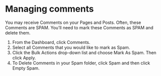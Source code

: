 # Managing comments

You may receive Comments on your Pages and Posts. Often, these Comments are SPAM. You’ll need to mark these Comments as SPAM and delete them.

1. From the Dashboard, click Comments.
2. Select all Comments that you would like to mark as Spam.
3. Click the Bulk Actions drop-down list and choose Mark As Spam. Then click Apply.
4. To Delete Comments in your Spam folder, click Spam and then click Empty Spam.



